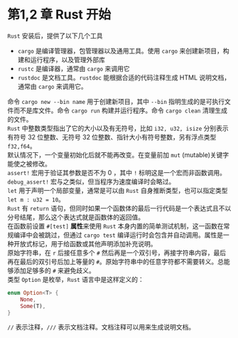 # 第1,2 章 Rust 开始

`Rust` 安装后，提供了以下几个工具

* `cargo` 是编译管理器，包管理器以及通用工具。使用 `cargo` 来创建新项目，构建和运行程序，以及管理外部库
* `rustc` 是编译器，通常由 `cargo` 来调用它
* `rustdoc` 是文档工具。`rustdoc` 能根据合适的代码注释生成 HTML 说明文档，通常由 `cargo` 来调用它。

命令 `cargo new --bin name` 用于创建新项目，其中 `--bin` 指明生成的是可执行文件而不是库文件。命令 `cargo run` 构建并运行程序。命令 `cargo clean` 清理生成的文件。  
`Rust` 中整数类型指出了它的大小以及有无符号，比如 `i32, u32, isize` 分别表示有符号 32 位整数、无符号 32 位整数、指针大小有符号整数，另有浮点类型 `f32,f64`。  
默认情况下，一个变量初始化后就不能再改变。在变量前加 `mut` (mutable)关键字能使之被修改。  
`assert!` 宏用于验证其参数是否不为 0 ，其中 `!` 标明这是一个宏而非函数调用。`debug_assert!` 宏与之类似，但当程序为速度编译时会略过。  
`let` 用于声明一个局部变量，通常是可以由 `Rust` 自身推断类型，也可以指定类型 `let m : u32 = 10`。  
`Rust` 有 `return` 语句，但同时如果一个函数体的最后一行代码是一个表达式且不以分号结尾，那么这个表达式就是函数体的返回值。  
在函数前设置 `#[test]` **属性**来使用 `Rust` 本身内置的简单测试机制，这一函数在常规编译中会被跳过，但通过 `cargo test` 编译运行时会包含并自动调用。属性是一种开放式标记，用于给函数或其他声明添加补充说明。  
原始字符串，在 `r` 后接任意多个 `#` 然后再是一个双引号，再接字符串内容，最后再在最后的双引号后加上等量的 `#`。原始字符串中的任意字符都不需要转义。总能够添加足够多的 `#` 来避免歧义。  
类型 `Option` 是枚举，`Rust` 语言中是这样定义的：

```rust
enum Option<T> {
    None,
    Some(T),
}
```

`//` 表示注释，`///` 表示文档注释。文档注释可以用来生成说明文档。